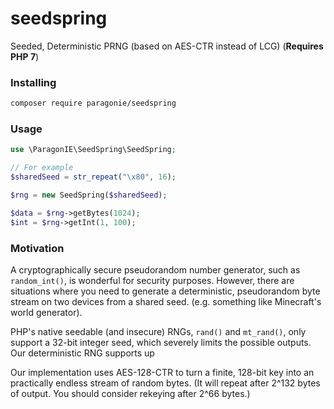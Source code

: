 # seedspring

Seeded, Deterministic PRNG (based on AES-CTR instead of LCG) (**Requires PHP 7**)

### Installing

```sh
composer require paragonie/seedspring
```

### Usage

```php
use \ParagonIE\SeedSpring\SeedSpring;

// For example
$sharedSeed = str_repeat("\x80", 16);

$rng = new SeedSpring($sharedSeed);

$data = $rng->getBytes(1024);
$int = $rng->getInt(1, 100);
```

### Motivation

A cryptographically secure pseudorandom number generator, such as `random_int()`,
is wonderful for security purposes. However, there are situations where you need
to generate a deterministic, pseudorandom byte stream on two devices from a
shared seed. (e.g. something like Minecraft's world generator).

PHP's native seedable (and insecure) RNGs, `rand()` and `mt_rand()`, only 
support a 32-bit integer seed, which severely limits the possible outputs. Our
deterministic RNG supports up

Our implementation uses AES-128-CTR to turn a finite, 128-bit key into an
practically endless stream of random bytes. (It will repeat after 2^132 bytes of
output. You should consider rekeying after 2^66 bytes.)
